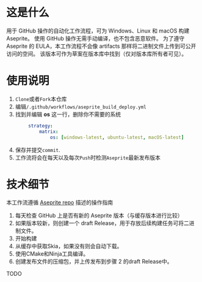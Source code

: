 # 这是什么
用于 GitHub 操作的自动化工作流程，可为 Windows、Linux 和 macOS 构建 Aseprite。
使用 GitHub 操作无需手动编译，也不包含恶意软件。
为了遵守 Aseprite 的 EULA，本工作流程不会像 artifacts 那样将二进制文件上传到可公开访问的空间。
该版本可作为草案在版本库中找到（仅对版本库所有者可见）。

# 使用说明

1. `Clone`或者`Fork`本仓库
2. 编辑`/.github/workflows/aseprite_build_deploy.yml`
3. 找到并编辑 **os** 这一行，删除你不需要的系统
```yaml
        strategy:
            matrix:
                os: [windows-latest, ubuntu-latest, macOS-latest]
```
4. 保存并提交`commit`.
5. 工作流将会在每天以及每次`Push`时检测`Aseprite`最新发布版本

# 技术细节

本工作流遵循 [Aseprite repo](https://github.com/aseprite/aseprite/blob/master/INSTALL.md) 描述的操作指南

1. 每天检查 GitHub 上是否有新的 Aseprite 版本（与缓存版本进行比较）
2. 如果版本较新，则创建一个 draft Release，用于存放后续构建任务可将二进制文件。
3. 开始构建
4. 从缓存中获取Skia，如果没有则会自动下载。
5. 使用CMake和Ninja工具编译。
6. 创建发布文件的压缩包，并上传发布到步骤 2 的draft Release中。

TODO
